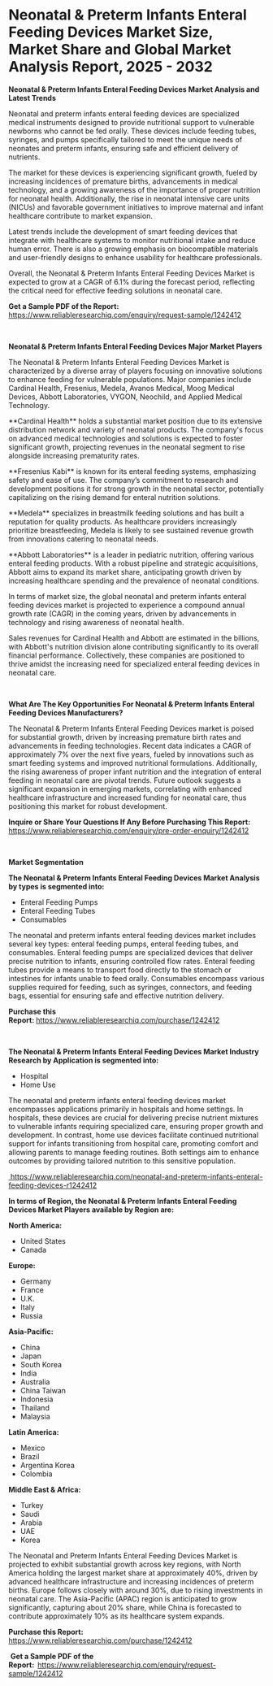<p><h1>Neonatal & Preterm Infants Enteral Feeding Devices Market Size, Market Share and Global Market Analysis Report, 2025 - 2032</h1></p><p><strong>Neonatal & Preterm Infants Enteral Feeding Devices Market Analysis and Latest Trends</strong></p>
<p><p>Neonatal and preterm infants enteral feeding devices are specialized medical instruments designed to provide nutritional support to vulnerable newborns who cannot be fed orally. These devices include feeding tubes, syringes, and pumps specifically tailored to meet the unique needs of neonates and preterm infants, ensuring safe and efficient delivery of nutrients.</p><p>The market for these devices is experiencing significant growth, fueled by increasing incidences of premature births, advancements in medical technology, and a growing awareness of the importance of proper nutrition for neonatal health. Additionally, the rise in neonatal intensive care units (NICUs) and favorable government initiatives to improve maternal and infant healthcare contribute to market expansion. </p><p>Latest trends include the development of smart feeding devices that integrate with healthcare systems to monitor nutritional intake and reduce human error. There is also a growing emphasis on biocompatible materials and user-friendly designs to enhance usability for healthcare professionals. </p><p>Overall, the Neonatal & Preterm Infants Enteral Feeding Devices Market is expected to grow at a CAGR of 6.1% during the forecast period, reflecting the critical need for effective feeding solutions in neonatal care.</p></p>
<p><strong>Get a Sample PDF of the Report:&nbsp;</strong> <a href="https://www.reliableresearchiq.com/enquiry/request-sample/1242412?utm_campaign=3505&utm_medium=2&utm_source=Github&utm_content=ia&utm_term=13042025&utm_id=neonatal-preterm-infants-enteral-feeding-devices">https://www.reliableresearchiq.com/enquiry/request-sample/1242412</a></p>
<p>&nbsp;</p>
<p><strong>Neonatal & Preterm Infants Enteral Feeding Devices Major Market Players</strong></p>
<p><p>The Neonatal & Preterm Infants Enteral Feeding Devices Market is characterized by a diverse array of players focusing on innovative solutions to enhance feeding for vulnerable populations. Major companies include Cardinal Health, Fresenius, Medela, Avanos Medical, Moog Medical Devices, Abbott Laboratories, VYGON, Neochild, and Applied Medical Technology.</p><p>**Cardinal Health** holds a substantial market position due to its extensive distribution network and variety of neonatal products. The company's focus on advanced medical technologies and solutions is expected to foster significant growth, projecting revenues in the neonatal segment to rise alongside increasing prematurity rates.</p><p>**Fresenius Kabi** is known for its enteral feeding systems, emphasizing safety and ease of use. The company’s commitment to research and development positions it for strong growth in the neonatal sector, potentially capitalizing on the rising demand for enteral nutrition solutions.</p><p>**Medela** specializes in breastmilk feeding solutions and has built a reputation for quality products. As healthcare providers increasingly prioritize breastfeeding, Medela is likely to see sustained revenue growth from innovations catering to neonatal needs.</p><p>**Abbott Laboratories** is a leader in pediatric nutrition, offering various enteral feeding products. With a robust pipeline and strategic acquisitions, Abbott aims to expand its market share, anticipating growth driven by increasing healthcare spending and the prevalence of neonatal conditions.</p><p>In terms of market size, the global neonatal and preterm infants enteral feeding devices market is projected to experience a compound annual growth rate (CAGR) in the coming years, driven by advancements in technology and rising awareness of neonatal health. </p><p>Sales revenues for Cardinal Health and Abbott are estimated in the billions, with Abbott's nutrition division alone contributing significantly to its overall financial performance. Collectively, these companies are positioned to thrive amidst the increasing need for specialized enteral feeding devices in neonatal care.</p></p>
<p>&nbsp;</p>
<p><strong>What Are The Key Opportunities For Neonatal & Preterm Infants Enteral Feeding Devices Manufacturers?</strong></p>
<p><p>The Neonatal & Preterm Infants Enteral Feeding Devices market is poised for substantial growth, driven by increasing premature birth rates and advancements in feeding technologies. Recent data indicates a CAGR of approximately 7% over the next five years, fueled by innovations such as smart feeding systems and improved nutritional formulations. Additionally, the rising awareness of proper infant nutrition and the integration of enteral feeding in neonatal care are pivotal trends. Future outlook suggests a significant expansion in emerging markets, correlating with enhanced healthcare infrastructure and increased funding for neonatal care, thus positioning this market for robust development.</p></p>
<p><strong>Inquire or Share Your Questions If Any Before Purchasing This Report:</strong> <a href="https://www.reliableresearchiq.com/enquiry/pre-order-enquiry/1242412?utm_campaign=3505&utm_medium=2&utm_source=Github&utm_content=ia&utm_term=13042025&utm_id=neonatal-preterm-infants-enteral-feeding-devices">https://www.reliableresearchiq.com/enquiry/pre-order-enquiry/1242412</a></p>
<p>&nbsp;</p>
<p><strong>Market Segmentation</strong></p>
<p><strong>The Neonatal & Preterm Infants Enteral Feeding Devices Market Analysis by types is segmented into:</strong></p>
<p><ul><li>Enteral Feeding Pumps</li><li>Enteral Feeding Tubes</li><li>Consumables</li></ul></p>
<p><p>The neonatal and preterm infants enteral feeding devices market includes several key types: enteral feeding pumps, enteral feeding tubes, and consumables. Enteral feeding pumps are specialized devices that deliver precise nutrition to infants, ensuring controlled flow rates. Enteral feeding tubes provide a means to transport food directly to the stomach or intestines for infants unable to feed orally. Consumables encompass various supplies required for feeding, such as syringes, connectors, and feeding bags, essential for ensuring safe and effective nutrition delivery.</p></p>
<p><strong>Purchase this Report:&nbsp;</strong><a href="https://www.reliableresearchiq.com/purchase/1242412?utm_campaign=3505&utm_medium=2&utm_source=Github&utm_content=ia&utm_term=13042025&utm_id=neonatal-preterm-infants-enteral-feeding-devices">https://www.reliableresearchiq.com/purchase/1242412</a></p>
<p>&nbsp;</p>
<p><strong>The Neonatal & Preterm Infants Enteral Feeding Devices Market Industry Research by Application is segmented into:</strong></p>
<p><ul><li>Hospital</li><li>Home Use</li></ul></p>
<p><p>The neonatal and preterm infants enteral feeding devices market encompasses applications primarily in hospitals and home settings. In hospitals, these devices are crucial for delivering precise nutrient mixtures to vulnerable infants requiring specialized care, ensuring proper growth and development. In contrast, home use devices facilitate continued nutritional support for infants transitioning from hospital care, promoting comfort and allowing parents to manage feeding routines. Both settings aim to enhance outcomes by providing tailored nutrition to this sensitive population.</p></p>
<p><a href="https://www.reliableresearchiq.com/neonatal-and-preterm-infants-enteral-feeding-devices-r1242412?utm_campaign=3505&utm_medium=2&utm_source=Github&utm_content=ia&utm_term=13042025&utm_id=neonatal-preterm-infants-enteral-feeding-devices">&nbsp;https://www.reliableresearchiq.com/neonatal-and-preterm-infants-enteral-feeding-devices-r1242412</a></p>
<p><strong>In terms of Region, the Neonatal & Preterm Infants Enteral Feeding Devices Market Players available by Region are:</strong></p>
<p>
    <p> <strong> North America: </strong>
        <ul>
            <li>United States</li>
            <li>Canada</li>
        </ul>
        </p> 
    <p> <strong> Europe: </strong>
        <ul>
            <li>Germany</li>
            <li>France</li>
            <li>U.K.</li>
            <li>Italy</li>
            <li>Russia</li>
        </ul>
        </p> 
    <p> <strong> Asia-Pacific: </strong>
        <ul>
            <li>China</li>
            <li>Japan</li>
            <li>South Korea</li>
            <li>India</li>
            <li>Australia</li>
            <li>China Taiwan</li>
            <li>Indonesia</li>
            <li>Thailand</li>
            <li>Malaysia</li>
        </ul>
        </p> 
    <p> <strong> Latin America: </strong>
        <ul>
            <li>Mexico</li>
            <li>Brazil</li>
            <li>Argentina Korea</li>
            <li>Colombia</li>
        </ul>
        </p> 
    <p> <strong> Middle East & Africa: </strong>
        <ul>
            <li>Turkey</li>
            <li>Saudi</li>
            <li>Arabia</li>
            <li>UAE</li>
            <li>Korea</li>
        </ul>
    </p>
    </p>
<p><p>The Neonatal and Preterm Infants Enteral Feeding Devices Market is projected to exhibit substantial growth across key regions, with North America holding the largest market share at approximately 40%, driven by advanced healthcare infrastructure and increasing incidences of preterm births. Europe follows closely with around 30%, due to rising investments in neonatal care. The Asia-Pacific (APAC) region is anticipated to grow significantly, capturing about 20% share, while China is forecasted to contribute approximately 10% as its healthcare system expands.</p></p>
<p><strong>Purchase this Report: </strong><a href="https://www.reliableresearchiq.com/purchase/1242412?utm_campaign=3505&utm_medium=2&utm_source=Github&utm_content=ia&utm_term=13042025&utm_id=neonatal-preterm-infants-enteral-feeding-devices">https://www.reliableresearchiq.com/purchase/1242412</a></p>
<p>&nbsp;<strong>Get a Sample PDF of the Report:&nbsp;&nbsp;</strong><a href="https://www.reliableresearchiq.com/enquiry/request-sample/1242412?utm_campaign=3505&utm_medium=2&utm_source=Github&utm_content=ia&utm_term=13042025&utm_id=neonatal-preterm-infants-enteral-feeding-devices">https://www.reliableresearchiq.com/enquiry/request-sample/1242412</a></p>
<p><strong></strong></p>
<p><p></p><p></p><p></p></p>